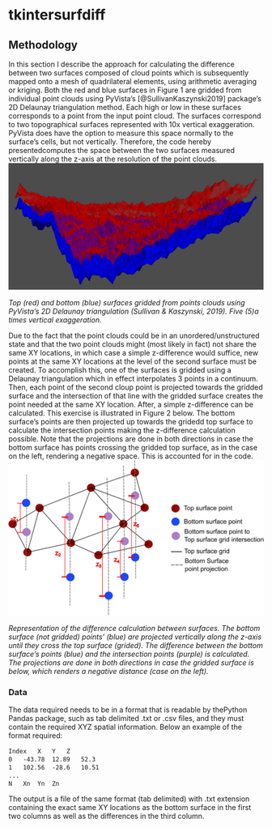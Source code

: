 # tkintersurfdiff


## Methodology

In this section I describe the approach for calculating the difference between two surfaces composed of cloud points which is subsequently mapped onto a mesh of quadrilateral elements, using arithmetic averaging or kriging.
Both the red and blue surfaces in Figure 1 are gridded from individual point clouds using PyVista’s [@SullivanKaszynski2019]  package’s 2D Delaunay triangulation method. Each high or low in these surfaces corresponds to a point from the input point cloud. The surfaces correspond to two topographical surfaces represented with 10x vertical exaggeration. PyVista does have the option to measure this space normally to the surface’s cells, but not vertically. Therefore, the code hereby presentedcomputes the space between the two surfaces measured vertically along the z-axis at the resolution of the point clouds.
![Figure 1 - Top (red) and bottom (blue) surfaces gridded from points clouds using PyVista’s 2D Delaunay triangulation (Sullivan & Kaszynski, 2019). Five (5)a times vertical exaggeration.](Figures/TopBottomVExag10.png)

*Top (red) and bottom (blue) surfaces gridded from points clouds using PyVista’s 2D Delaunay triangulation (Sullivan & Kaszynski, 2019). Five (5)a times vertical exaggeration.*

Due to the fact that the point clouds could be in an unordered/unstructured state and that the two point clouds might (most likely in fact) not share the same XY locations, in which case a simple z-difference would suffice, new points at the same XY locations at the level of the second surface must be created. To accomplish this, one of the surfaces is gridded using a Delaunay triangulation which in effect interpolates 3 points in a continuum. Then, each point of the second cloup point is projected towards the gridded surface and the intersection of that line with the gridded surface creates the point needed at the same XY location. After, a simple z-difference can be calculated. This exercise is illustrated in Figure 2 below. The bottom surface’s points are then projected up towards the gridedd top surface to calculate the intersection points making the z-difference calculation possible. Note that the projections are done in both directions in case the bottom surface has points crossing the gridded top surface, as in the case on the left, rendering a negative space. This is accounted for in the code.
![Figure 2 - Representation of the difference calculation between surfaces. The bottom surface (not gridded) points’ (blue) are projected vertically along the z-axis until they cross the top surface (grided). The difference between the bottom surface’s points (blue) and the intersection points (purple) is calculated. The projections are done in both directions in case the gridded surface is below, which renders a negative distance (case on the left).](Figures/ErrorCalcMeth.png)

*Representation of the difference calculation between surfaces. The bottom surface (not gridded) points’ (blue) are projected vertically along the z-axis until they cross the top surface (grided). The difference between the bottom surface’s points (blue) and the intersection points (purple) is calculated. The projections are done in both directions in case the gridded surface is below, which renders a negative distance (case on the left).*


### Data

The data required needs to be in a format that is readable by thePython Pandas package, such as tab delimited .txt or .csv files, and they must contain the required XYZ spatial information.
Below an example of the format required:

```
Index	X	Y	Z
0	-43.78	12.89	52.3
1	102.56	-28.6	10.51
...
N	Xn	Yn	Zn
```

The output is a file of the same format (tab delimited) with .txt extension containing the exact same XY locations as the bottom surface in the first two columns as well as the differences in the third column.

